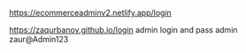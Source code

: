 https://ecommerceadminv2.netlify.app/login



https://zaqurbanov.github.io/login
admin login and pass 
admin
zaur@Admin123
